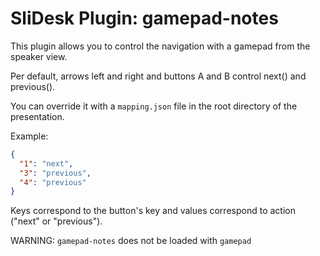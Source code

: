 # SliDesk Plugin: gamepad-notes

This plugin allows you to control the navigation with a gamepad from the speaker view.

Per default, arrows left and right and buttons A and B control next() and previous().

You can override it with a `mapping.json` file in the root directory of the presentation.

Example:

```json
{
  "1": "next",
  "3": "previous",
  "4": "previous"
}
```

Keys correspond to the button's key and values correspond to action ("next" or "previous").

WARNING: `gamepad-notes` does not be loaded with `gamepad`
